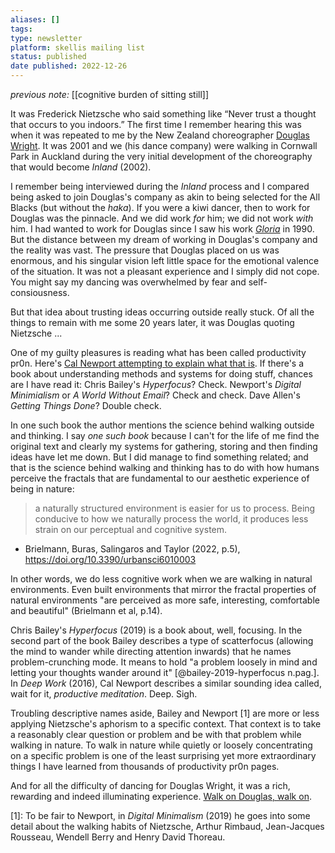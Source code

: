 ```yaml
---
aliases: []
tags: 
type: newsletter
platform: skellis mailing list
status: published
date published: 2022-12-26
---
```


_previous note:_  [[cognitive burden of sitting still]]

It was Frederick Nietzsche who said something like “Never trust a thought that occurs to you indoors.” The first time I remember hearing this was when it was repeated to me by the New Zealand choreographer [Douglas Wright](http://www.douglaswright.net/douglaswright.html). It was 2001 and we (his dance company) were walking in Cornwall Park in Auckland during the very initial development of the choreography that would become _Inland_ (2002). 

I remember being interviewed during the _Inland_ process and I compared being asked to join Douglas's company as akin to being selected for the All Blacks (but without the _haka_). If you were a kiwi dancer, then to work for Douglas was the pinnacle. And we did work _for_ him; we did not work _with_ him. I had wanted to work for Douglas since I saw his work [_Gloria_](https://www.youtube.com/watch?v=I2zn5-2Ftno) in 1990. But the distance between my dream of working in Douglas's company and the reality was vast. The pressure that Douglas placed on us was enormous, and his singular vision left little space for the emotional valence of the situation. It was not a pleasant experience and I simply did not cope. You might say my dancing was overwhelmed by fear and self-consiousness. 

But that idea about trusting ideas occurring outside really stuck. Of all the things to remain with me some 20 years later, it was Douglas quoting Nietzsche ... 

One of my guilty pleasures is reading what has been called productivity pr0n. Here's [Cal Newport attempting to explain what that is](https://youtu.be/Or-MBhCWAbo?t=54). If there's a book about understanding methods and systems for doing stuff, chances are I have read it: Chris Bailey's _Hyperfocus_? Check. Newport's _Digital Minimialism_ or _A World Without Email_? Check and check. Dave Allen's _Getting Things Done_? Double check.

In one such book the author mentions the science behind walking outside and thinking. I say _one such book_ because I can't for the life of me find the original text and clearly my systems for gathering, storing and then finding ideas have let me down. But I did manage to find something related; and that is the science behind walking and thinking has to do with how humans perceive the fractals that are fundamental to our aesthetic experience of being in nature:

> a naturally structured environment is easier for us to process. Being conducive to how we naturally process the world, it produces less strain on our perceptual and cognitive system.

- Brielmann, Buras, Salingaros and Taylor (2022, p.5), <https://doi.org/10.3390/urbansci6010003>

In other words, we do less cognitive work when we are walking in natural environments. Even built environments that mirror the fractal properties of natural environments "are perceived as more safe, interesting, comfortable and beautiful" (Brielmann et al, p.14). 

Chris Bailey's _Hyperfocus_ (2019) is a book about, well, focusing. In the second part of the book Bailey describes a type of scatterfocus (allowing the mind to wander while directing attention inwards) that he names problem-crunching mode. It means to hold "a problem loosely in mind and letting your thoughts wander around it" [@bailey-2019-hyperfocus n.pag.]. In _Deep Work_ (2016), Cal Newport describes a similar sounding idea called, wait for it, _productive meditation_. Deep. Sigh. 

Troubling descriptive names aside, Bailey and Newport [1] are more or less applying Nietzsche's aphorism to a specific context. That context is to take a reasonably clear question or problem and be with that problem while walking in nature. To walk in nature while quietly or loosely concentrating on a specific problem is one of the least surprising yet more extraordinary things I have learned from thousands of productivity pr0n pages.

And for all the difficulty of dancing for Douglas Wright, it was a rich, rewarding and indeed illuminating experience. [Walk on Douglas, walk on](https://www.stuff.co.nz/entertainment/arts/108644895/obituary-douglas-wright-a-dreamer-of-dances).

[1]: To be fair to Newport, in _Digital Minimalism_ (2019) he goes into some detail about the walking habits of Nietzsche, Arthur Rimbaud, Jean-Jacques Rousseau, Wendell Berry and Henry David Thoreau.

